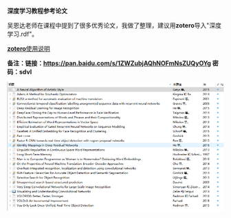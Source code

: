 **深度学习教程参考论文**

吴恩达老师在课程中提到了很多优秀论文，我做了整理，建议用**zotero**导入"深度学习.rdf"。

[**zotero**使用说明](https://zhuanlan.zhihu.com/p/30899762)

**备注：链接：https://pan.baidu.com/s/1ZWZubjAQhNOFmNsZUQyOYg 密码：sdvl**

![论文截图](论文截图.png)